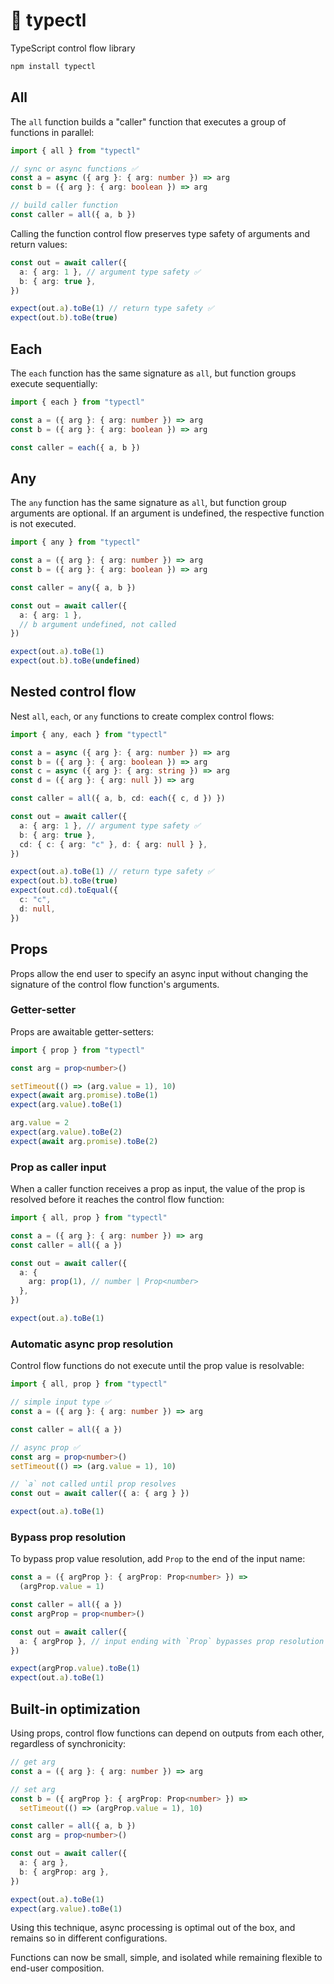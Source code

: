 # 🚰 typectl

TypeScript control flow library

```bash
npm install typectl
```

## All

The `all` function builds a "caller" function that executes a group of functions in parallel:

```typescript
import { all } from "typectl"

// sync or async functions ✅
const a = async ({ arg }: { arg: number }) => arg
const b = ({ arg }: { arg: boolean }) => arg

// build caller function
const caller = all({ a, b })
```

Calling the function control flow preserves type safety of arguments and return values:

```typescript
const out = await caller({
  a: { arg: 1 }, // argument type safety ✅
  b: { arg: true },
})

expect(out.a).toBe(1) // return type safety ✅
expect(out.b).toBe(true)
```

## Each

The `each` function has the same signature as `all`, but function groups execute sequentially:

```typescript
import { each } from "typectl"

const a = ({ arg }: { arg: number }) => arg
const b = ({ arg }: { arg: boolean }) => arg

const caller = each({ a, b })
```

## Any

The `any` function has the same signature as `all`, but function group arguments are optional. If an argument is undefined, the respective function is not executed.

```typescript
import { any } from "typectl"

const a = ({ arg }: { arg: number }) => arg
const b = ({ arg }: { arg: boolean }) => arg

const caller = any({ a, b })

const out = await caller({
  a: { arg: 1 },
  // b argument undefined, not called
})

expect(out.a).toBe(1)
expect(out.b).toBe(undefined)
```

## Nested control flow

Nest `all`, `each`, or `any` functions to create complex control flows:

```typescript
import { any, each } from "typectl"

const a = async ({ arg }: { arg: number }) => arg
const b = ({ arg }: { arg: boolean }) => arg
const c = async ({ arg }: { arg: string }) => arg
const d = ({ arg }: { arg: null }) => arg

const caller = all({ a, b, cd: each({ c, d }) })

const out = await caller({
  a: { arg: 1 }, // argument type safety ✅
  b: { arg: true },
  cd: { c: { arg: "c" }, d: { arg: null } },
})

expect(out.a).toBe(1) // return type safety ✅
expect(out.b).toBe(true)
expect(out.cd).toEqual({
  c: "c",
  d: null,
})
```

## Props

Props allow the end user to specify an async input without changing the signature of the control flow function's arguments.

### Getter-setter

Props are awaitable getter-setters:

```typescript
import { prop } from "typectl"

const arg = prop<number>()

setTimeout(() => (arg.value = 1), 10)
expect(await arg.promise).toBe(1)
expect(arg.value).toBe(1)

arg.value = 2
expect(arg.value).toBe(2)
expect(await arg.promise).toBe(2)
```

### Prop as caller input

When a caller function receives a prop as input, the value of the prop is resolved before it reaches the control flow function:

```typescript
import { all, prop } from "typectl"

const a = ({ arg }: { arg: number }) => arg
const caller = all({ a })

const out = await caller({
  a: {
    arg: prop(1), // number | Prop<number>
  },
})

expect(out.a).toBe(1)
```

### Automatic async prop resolution

Control flow functions do not execute until the prop value is resolvable:

```typescript
import { all, prop } from "typectl"

// simple input type ✅
const a = ({ arg }: { arg: number }) => arg

const caller = all({ a })

// async prop ✅
const arg = prop<number>()
setTimeout(() => (arg.value = 1), 10)

// `a` not called until prop resolves
const out = await caller({ a: { arg } })

expect(out.a).toBe(1)
```

### Bypass prop resolution

To bypass prop value resolution, add `Prop` to the end of the input name:

```typescript
const a = ({ argProp }: { argProp: Prop<number> }) =>
  (argProp.value = 1)

const caller = all({ a })
const argProp = prop<number>()

const out = await caller({
  a: { argProp }, // input ending with `Prop` bypasses prop resolution
})

expect(argProp.value).toBe(1)
expect(out.a).toBe(1)
```

## Built-in optimization

Using props, control flow functions can depend on outputs from each other, regardless of synchronicity:

```typescript
// get arg
const a = ({ arg }: { arg: number }) => arg

// set arg
const b = ({ argProp }: { argProp: Prop<number> }) =>
  setTimeout(() => (argProp.value = 1), 10)

const caller = all({ a, b })
const arg = prop<number>()

const out = await caller({
  a: { arg },
  b: { argProp: arg },
})

expect(out.a).toBe(1)
expect(arg.value).toBe(1)
```

Using this technique, async processing is optimal out of the box, and remains so in different configurations.

Functions can now be small, simple, and isolated while remaining flexible to end-user composition.